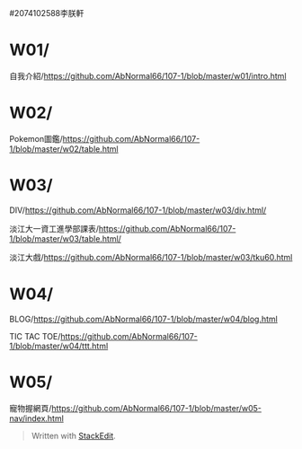 #2074102588李朕軒
# W01/
自我介紹/https://github.com/AbNormal66/107-1/blob/master/w01/intro.html

# W02/
Pokemon圖鑑/https://github.com/AbNormal66/107-1/blob/master/w02/table.html

# W03/
DIV/https://github.com/AbNormal66/107-1/blob/master/w03/div.html/

淡江大一資工進學部課表/https://github.com/AbNormal66/107-1/blob/master/w03/table.html/

淡江大戲/https://github.com/AbNormal66/107-1/blob/master/w03/tku60.html

# W04/
BLOG/https://github.com/AbNormal66/107-1/blob/master/w04/blog.html

TIC TAC TOE/https://github.com/AbNormal66/107-1/blob/master/w04/ttt.html

# W05/
寵物握網頁/https://github.com/AbNormal66/107-1/blob/master/w05-nav/index.html


> Written with [StackEdit](https://stackedit.io/).
<!--stackedit_data:
eyJoaXN0b3J5IjpbLTE1ODE1OTA3NzFdfQ==
-->